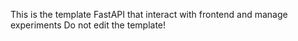 This is the template FastAPI that interact with frontend and manage experiments
Do not edit the template!